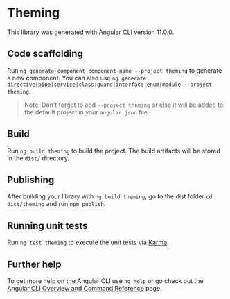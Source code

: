 # Theming

This library was generated with [Angular CLI](https://github.com/angular/angular-cli) version 11.0.0.

## Code scaffolding

Run `ng generate component component-name --project theming` to generate a new component. You can also use `ng generate directive|pipe|service|class|guard|interface|enum|module --project theming`.
> Note: Don't forget to add `--project theming` or else it will be added to the default project in your `angular.json` file. 

## Build

Run `ng build theming` to build the project. The build artifacts will be stored in the `dist/` directory.

## Publishing

After building your library with `ng build theming`, go to the dist folder `cd dist/theming` and run `npm publish`.

## Running unit tests

Run `ng test theming` to execute the unit tests via [Karma](https://karma-runner.github.io).

## Further help

To get more help on the Angular CLI use `ng help` or go check out the [Angular CLI Overview and Command Reference](https://angular.io/cli) page.

